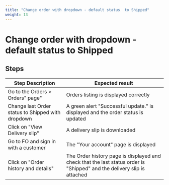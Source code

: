 ```yaml
---
title: "Change order with dropdown - default status  to Shipped"
weight: 13
---
```


# Change order with dropdown - default status  to Shipped
## Steps
| Step Description | Expected result |
| ----- | ----- |
| Go to the Orders > Orders" page" | Orders listing is displayed correctly |
| Change last Order status to Shipped with dropdown | A green alert "Successful update." is displayed and the order status is updated |
| Click on "View Delivery slip" | A delivery slip is downloaded |
| Go to FO and sign in with a customer | The "Your account" page is displayed |
| Click on "Order history and details" | The Order history page is displayed and check that the last status order is "Shipped" and the delivery slip is attached |
